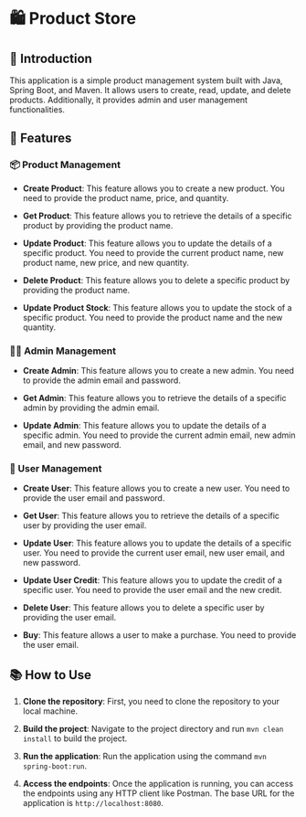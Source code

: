 # 🛍️ Product Store

## 📖 Introduction

This application is a simple product management system built with Java, Spring Boot, and Maven. It allows users to create, read, update, and delete products. Additionally, it provides admin and user management functionalities.

## 🚀 Features

### 📦 Product Management

- **Create Product**: This feature allows you to create a new product. You need to provide the product name, price, and quantity.

- **Get Product**: This feature allows you to retrieve the details of a specific product by providing the product name.

- **Update Product**: This feature allows you to update the details of a specific product. You need to provide the current product name, new product name, new price, and new quantity.

- **Delete Product**: This feature allows you to delete a specific product by providing the product name.

- **Update Product Stock**: This feature allows you to update the stock of a specific product. You need to provide the product name and the new quantity.

### 👨‍💼 Admin Management

- **Create Admin**: This feature allows you to create a new admin. You need to provide the admin email and password.

- **Get Admin**: This feature allows you to retrieve the details of a specific admin by providing the admin email.

- **Update Admin**: This feature allows you to update the details of a specific admin. You need to provide the current admin email, new admin email, and new password.

### 👥 User Management

- **Create User**: This feature allows you to create a new user. You need to provide the user email and password.

- **Get User**: This feature allows you to retrieve the details of a specific user by providing the user email.

- **Update User**: This feature allows you to update the details of a specific user. You need to provide the current user email, new user email, and new password.

- **Update User Credit**: This feature allows you to update the credit of a specific user. You need to provide the user email and the new credit.

- **Delete User**: This feature allows you to delete a specific user by providing the user email.

- **Buy**: This feature allows a user to make a purchase. You need to provide the user email.

## 📚 How to Use

1. **Clone the repository**: First, you need to clone the repository to your local machine.

2. **Build the project**: Navigate to the project directory and run `mvn clean install` to build the project.

3. **Run the application**: Run the application using the command `mvn spring-boot:run`.

4. **Access the endpoints**: Once the application is running, you can access the endpoints using any HTTP client like Postman. The base URL for the application is `http://localhost:8080`.

